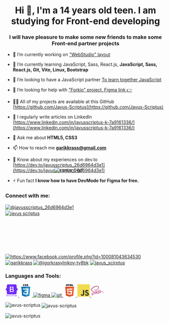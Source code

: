 <h1 align="center">Hi 👋, I'm a 14 years old teen. I am studying for Front-end developing</h1>
<h3 align="center">I will have pleasure to make some new friends to make some Front-end partner projects</h3>

<p align="left"></p>

<p align="left"> <a href="https://github.com/ryo-ma/github-profile-trophy"></a> </p>

- 🔭 I’m currently working on ["WebStudio" layout](https://github.com/Javus-Scriptus/WebStudio)

- 🌱 I’m currently learning JavaScript, Sass, React.js, **JavaScript, Sass, React.js, Git, Vite, Linux, Bootstrap**

- 👯 I’m looking to have a JavaScript partner [To learn together JavaScript](https://github.com/Javus-Scriptus/JavaScript)

- 🤝 I’m looking for help with ["Forkio" project. Figma link 👉](https://www.figma.com/design/EXppaZgZl1u4kEYo5QubLI/Forkio?node-id=0-1&node-type=canvas&m=dev)

- 👨‍💻 All of my projects are available at this GitHub [https://github.com/Javus-Scriptus](https://github.com/Javus-Scriptus)

- 📝 I regularly write articles on LinkedIn [https://www.linkedin.com/in/javusscriptus-k-7a9161336/](https://www.linkedin.com/in/javusscriptus-k-7a9161336/)

- 💬 Ask me about **HTML5, CSS3**

- 📫 How to reach me **garikkrass@gmail.com**

- 📄 Know about my experiences on dev.to [https://dev.to/javusscriptus_26d6964d3e1](https://dev.to/javusscriptus_26d6964d3e1)

- ⚡ Fun fact **I know how to have DevMode for Figma for free.**
 <img style="width: 200px; height: 200px; position: relative; left: -150px; top: -70px;" align="right" src="https://media4.giphy.com/media/v1.Y2lkPTc5MGI3NjExMDk5YjZvM3hlcjlhbTRqYmNhZDY3ZWw2YjdtdTZ5bzF2NTg2ZDg5OSZlcD12MV9pbnRlcm5hbF9naWZfYnlfaWQmY3Q9cw/juua9i2c2fA0AIp2iq/giphy.webp" alt="content-gif">

<h3 align="left">Connect with me:</h3>
<p align="left">
<a href="https://dev.to/@javusscriptus_26d6964d3e1" target="blank"><img align="center" src="https://raw.githubusercontent.com/rahuldkjain/github-profile-readme-generator/master/src/images/icons/Social/devto.svg" alt="@javusscriptus_26d6964d3e1" height="30" width="40" /></a>
<a href="https://linkedin.com/in/javus scriptus" target="blank"><img align="center" src="https://raw.githubusercontent.com/rahuldkjain/github-profile-readme-generator/master/src/images/icons/Social/linked-in-alt.svg" alt="javus scriptus" height="30" width="40" /></a>
<a href="https://fb.com/https://www.facebook.com/profile.php?id=100081043634530" target="blank"><img align="center" src="https://raw.githubusercontent.com/rahuldkjain/github-profile-readme-generator/master/src/images/icons/Social/facebook.svg" alt="https://www.facebook.com/profile.php?id=100081043634530" height="30" width="40" /></a>
<a href="https://instagram.com/garikkrass" target="blank"><img align="center" src="https://raw.githubusercontent.com/rahuldkjain/github-profile-readme-generator/master/src/images/icons/Social/instagram.svg" alt="garikkrass" height="30" width="40" /></a>
<a href="https://www.youtube.com/c/@igorkrasylnikov-ty8bk" target="blank"><img align="center" src="https://raw.githubusercontent.com/rahuldkjain/github-profile-readme-generator/master/src/images/icons/Social/youtube.svg" alt="@igorkrasylnikov-ty8bk" height="30" width="40" /></a>
<a href="https://discord.gg/javus_scirptus" target="blank"><img align="center" src="https://raw.githubusercontent.com/rahuldkjain/github-profile-readme-generator/master/src/images/icons/Social/discord.svg" alt="javus_scirptus" height="30" width="40" /></a>
</p>


<h3 align="left">Languages and Tools:</h3>
<p align="left"> <a href="https://getbootstrap.com" target="_blank" rel="noreferrer"> <img src="https://raw.githubusercontent.com/devicons/devicon/master/icons/bootstrap/bootstrap-plain-wordmark.svg" alt="bootstrap" width="40" height="40"/> </a> <a href="https://www.w3schools.com/css/" target="_blank" rel="noreferrer"> <img src="https://raw.githubusercontent.com/devicons/devicon/master/icons/css3/css3-original-wordmark.svg" alt="css3" width="40" height="40"/> </a> <a href="https://www.figma.com/" target="_blank" rel="noreferrer"> <img src="https://www.vectorlogo.zone/logos/figma/figma-icon.svg" alt="figma" width="40" height="40"/> </a> <a href="https://git-scm.com/" target="_blank" rel="noreferrer"> <img src="https://www.vectorlogo.zone/logos/git-scm/git-scm-icon.svg" alt="git" width="40" height="40"/> </a> <a href="https://www.w3.org/html/" target="_blank" rel="noreferrer"> <img src="https://raw.githubusercontent.com/devicons/devicon/master/icons/html5/html5-original-wordmark.svg" alt="html5" width="40" height="40"/> </a> <a href="https://developer.mozilla.org/en-US/docs/Web/JavaScript" target="_blank" rel="noreferrer"> <img src="https://raw.githubusercontent.com/devicons/devicon/master/icons/javascript/javascript-original.svg" alt="javascript" width="40" height="40"/> </a> <a href="https://sass-lang.com" target="_blank" rel="noreferrer"> <img src="https://raw.githubusercontent.com/devicons/devicon/master/icons/sass/sass-original.svg" alt="sass" width="40" height="40"/> </a> </p>

<p><img align="left" src="https://github-readme-stats.vercel.app/api/top-langs?username=javus-scriptus&show_icons=true&locale=en&layout=compact" alt="javus-scriptus" /></p>

<p>&nbsp;<img align="center" src="https://github-readme-stats.vercel.app/api?username=javus-scriptus&show_icons=true&locale=en" alt="javus-scriptus" /></p>

<p><img align="center" src="https://github-readme-streak-stats.herokuapp.com/?user=javus-scriptus&" alt="javus-scriptus" /></p>

